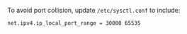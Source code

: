 To avoid port collision, update `/etc/sysctl.conf` to include:

``` sh
net.ipv4.ip_local_port_range = 30000 65535
```
